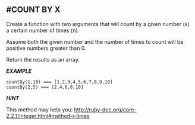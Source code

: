 #COUNT BY X
---

Create a function with two arguments that will count by a given number (x) a certain number of times (n).

Assume both the given number and the number of times to count will be positive numbers greater than 0.

Return the results as an array.

***EXAMPLE***

```
countBy(1,10) === [1,2,3,4,5,6,7,8,9,10]
countBy(2,5) === [2,4,6,8,10]
```

***HINT***

This method may help you: http://ruby-doc.org/core-2.2.1/Integer.html#method-i-times

